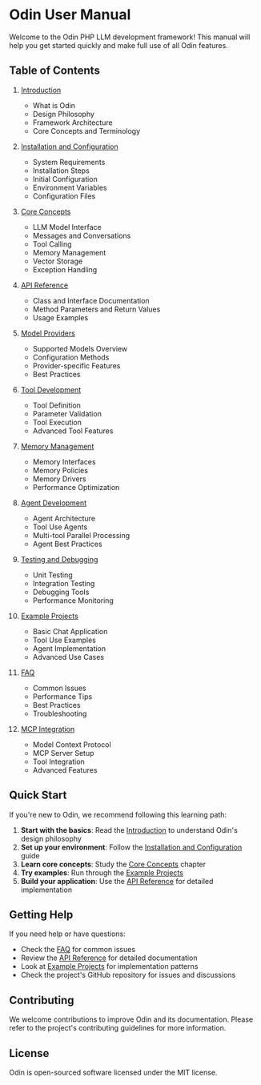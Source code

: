 # Odin User Manual

Welcome to the Odin PHP LLM development framework! This manual will help you get started quickly and make full use of all Odin features.

## Table of Contents

1. [Introduction](./00-introduction.md)
   - What is Odin
   - Design Philosophy
   - Framework Architecture
   - Core Concepts and Terminology

2. [Installation and Configuration](./01-installation.md)
   - System Requirements
   - Installation Steps
   - Initial Configuration
   - Environment Variables
   - Configuration Files

3. [Core Concepts](./02-core-concepts.md)
   - LLM Model Interface
   - Messages and Conversations
   - Tool Calling
   - Memory Management
   - Vector Storage
   - Exception Handling

4. [API Reference](./03-api-reference.md)
   - Class and Interface Documentation
   - Method Parameters and Return Values
   - Usage Examples

5. [Model Providers](./04-model-providers.md)
   - Supported Models Overview
   - Configuration Methods
   - Provider-specific Features
   - Best Practices

6. [Tool Development](./05-tool-development.md)
   - Tool Definition
   - Parameter Validation
   - Tool Execution
   - Advanced Tool Features

7. [Memory Management](./06-memory-management.md)
   - Memory Interfaces
   - Memory Policies
   - Memory Drivers
   - Performance Optimization

8. [Agent Development](./07-agent-development.md)
   - Agent Architecture
   - Tool Use Agents
   - Multi-tool Parallel Processing
   - Agent Best Practices

9. [Testing and Debugging](./08-testing-debugging.md)
   - Unit Testing
   - Integration Testing
   - Debugging Tools
   - Performance Monitoring

10. [Example Projects](./09-examples.md)
    - Basic Chat Application
    - Tool Use Examples
    - Agent Implementation
    - Advanced Use Cases

11. [FAQ](./10-faq.md)
    - Common Issues
    - Performance Tips
    - Best Practices
    - Troubleshooting

12. [MCP Integration](./11-mcp-integration.md)
    - Model Context Protocol
    - MCP Server Setup
    - Tool Integration
    - Advanced Features

## Quick Start

If you're new to Odin, we recommend following this learning path:

1. **Start with the basics**: Read the [Introduction](./00-introduction.md) to understand Odin's design philosophy
2. **Set up your environment**: Follow the [Installation and Configuration](./01-installation.md) guide
3. **Learn core concepts**: Study the [Core Concepts](./02-core-concepts.md) chapter
4. **Try examples**: Run through the [Example Projects](./09-examples.md)
5. **Build your application**: Use the [API Reference](./03-api-reference.md) for detailed implementation

## Getting Help

If you need help or have questions:

- Check the [FAQ](./10-faq.md) for common issues
- Review the [API Reference](./03-api-reference.md) for detailed documentation
- Look at [Example Projects](./09-examples.md) for implementation patterns
- Check the project's GitHub repository for issues and discussions

## Contributing

We welcome contributions to improve Odin and its documentation. Please refer to the project's contributing guidelines for more information.

## License

Odin is open-sourced software licensed under the MIT license.
